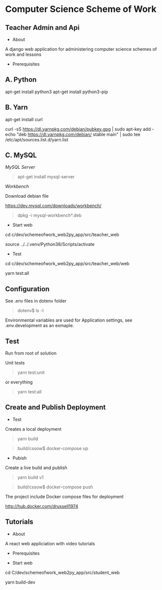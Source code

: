 Computer Science Scheme of Work
===============================
Teacher Admin and Api
-------------------------------
- About

A django web application for administering computer science schemes of work and lessons

- Prerequisites

A. Python
---------
apt-get install python3
apt-get install python3-pip

B. Yarn
-------

apt-get install curl

curl -sS https://dl.yarnpkg.com/debian/pubkey.gpg | sudo apt-key add - 
echo "deb https://dl.yarnpkg.com/debian/ stable main" | sudo tee /etc/apt/sources.list.d/yarn.list

C. MySQL
--------

*MySQL Server*

> apt-get install mysql-server

*Workbench*

Download debian file

https://dev.mysql.com/downloads/workbench/

> dpkg -i mysql-workbench*.deb

- Start web

cd c/dev/schemeofwork_web2py_app/src/teacher_web

source ../../.venv/Python38/Scripts/activate

- Test

cd c/dev/schemeofwork_web2py_app/src/teacher_web/web


yarn test:all

Configuration
-------------

See .env files in dotenv folder

> dotenv$ ls -l

Environmental variables are used for Application settings, see .env.development as an exmaple.

Test
----

Run from root of solution

Unit tests 

> yarn test:unit

or everything

> yarn test:all

Create and Publish Deployment
-----------------------------

- Test

Creates a local deployment

> yarn build

> build/cssow$ docker-compose up

- Pubish

Create a live build and publish

> yarn build v1

> build/cssow$ docker-compose push

The project include Docker compose files for deployment

http://hub.docker.com/drussell1974


Tutorials
---------

- About

A react web appliciation with video tutorials 

- Prerequisites


- Start web

cd C/dev/schemeofwork_web2py_app/src/student_web

yarn build-dev
